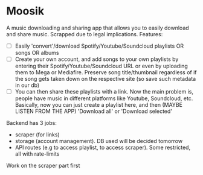 # Moosik

A music downloading and sharing app that allows you to easily download and share music. 
Scrapped due to legal implications.
Features:
- [ ] Easily 'convert'/download Spotify/Youtube/Soundcloud playlists OR songs OR albums
- [ ] Create your own account, and add songs to your own playlists by entering their Spotify/Youtube/Soundcloud URL or even by uploading them to Mega or Mediafire. Preserve song title/thumbnail regardless of if the song gets taken down on the respective site (so save such metadata in our db)
- [ ] You can then share these playlists with a link. Now the main problem is, people have music in different platforms like Youtube, Soundcloud, etc. Basically, now you can just create a playlist here, and then (MAYBE LISTEN FROM THE APP) 'Download all' or 'Download selected'

Backend has 3 jobs:
- scraper (for links)
- storage (account management). DB used will be decided tomorrow
- API routes (e.g to access playlist, to access scraper). Some restricted, all with rate-limits

Work on the scraper part first
